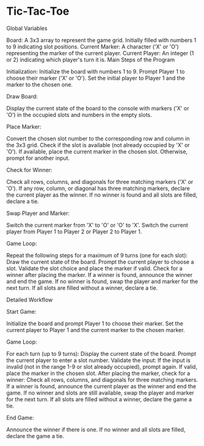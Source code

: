 # Tic-Tac-Toe

Global Variables

Board: A 3x3 array to represent the game grid. Initially filled with numbers 1 to 9 indicating slot positions.
Current Marker: A character ('X' or 'O') representing the marker of the current player.
Current Player: An integer (1 or 2) indicating which player's turn it is.
Main Steps of the Program


Initialization:
Initialize the board with numbers 1 to 9.
Prompt Player 1 to choose their marker ('X' or 'O').
Set the initial player to Player 1 and the marker to the chosen one.

Draw Board:

Display the current state of the board to the console with markers ('X' or 'O') in the occupied slots and numbers in the empty slots.

Place Marker:

Convert the chosen slot number to the corresponding row and column in the 3x3 grid.
Check if the slot is available (not already occupied by 'X' or 'O').
If available, place the current marker in the chosen slot. Otherwise, prompt for another input.

Check for Winner:

Check all rows, columns, and diagonals for three matching markers ('X' or 'O').
If any row, column, or diagonal has three matching markers, declare the current player as the winner.
If no winner is found and all slots are filled, declare a tie.

Swap Player and Marker:

Switch the current marker from 'X' to 'O' or 'O' to 'X'.
Switch the current player from Player 1 to Player 2 or Player 2 to Player 1.

Game Loop:

Repeat the following steps for a maximum of 9 turns (one for each slot):
Draw the current state of the board.
Prompt the current player to choose a slot.
Validate the slot choice and place the marker if valid.
Check for a winner after placing the marker.
If a winner is found, announce the winner and end the game.
If no winner is found, swap the player and marker for the next turn.
If all slots are filled without a winner, declare a tie.

Detailed Workflow

Start Game:

Initialize the board and prompt Player 1 to choose their marker.
Set the current player to Player 1 and the current marker to the chosen marker.

Game Loop:

For each turn (up to 9 turns):
Display the current state of the board.
Prompt the current player to enter a slot number.
Validate the input:
If the input is invalid (not in the range 1-9 or slot already occupied), prompt again.
If valid, place the marker in the chosen slot.
After placing the marker, check for a winner:
Check all rows, columns, and diagonals for three matching markers.
If a winner is found, announce the current player as the winner and end the game.
If no winner and slots are still available, swap the player and marker for the next turn.
If all slots are filled without a winner, declare the game a tie.

End Game:

Announce the winner if there is one.
If no winner and all slots are filled, declare the game a tie.
